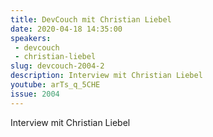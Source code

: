 ```yaml
---
title: DevCouch mit Christian Liebel
date: 2020-04-18 14:35:00
speakers:
 - devcouch
 - christian-liebel
slug: devcouch-2004-2
description: Interview mit Christian Liebel
youtube: arTs_q_5CHE
issue: 2004
---
```

Interview mit Christian Liebel
